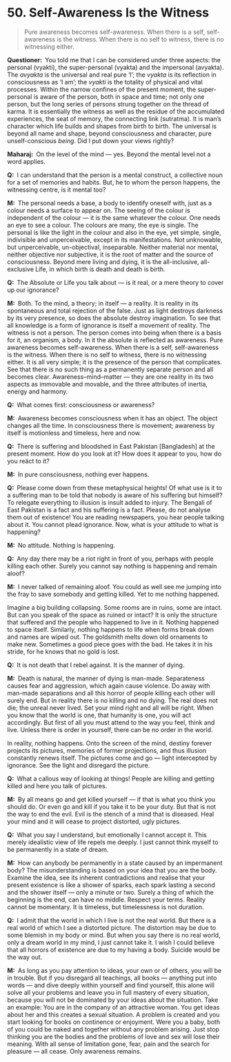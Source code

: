 # 50. Self-Awareness Is the Witness

>Pure awareness becomes self-awareness. When there is a self, self-awareness 
is the witness. When there is no self to witness, there is no witnessing 
either.

**Questioner:**&ensp;You told me that I can be considered under three aspects: 
the personal (<span data-tippy-content="Person, the outer 
self.">vyakti</span>), the super-personal (<span data-tippy-content="Manifest 
matter, the evolved nature. Opposite is <em>avyakta</em>.">vyakta</span>) and 
the impersonal (<span data-tippy-content="Unmanifest. Opposite is 
<em>vyakta</em>.">avyakta</span>). The *avyakta* is the universal and real 
pure ‘I’; the *vyakta* is its reflection in consciousness as ‘I am’; the 
*vyakti* is the totality of physical and vital processes. Within the narrow 
confines of the present moment, the super-personal is aware of the person, 
both in space and time; not only one person, but the long series of persons 
strung together on the thread of <span data-tippy-content="Action or “the 
fruits of action”. <em>Karma</em> is of three kinds: <em>sanchita</em> 
(accumulated from previous births), <em>prarabdha</em> (portion of the past 
<em>karma</em> to be worked out in the present life) and <em>agami</em> (the 
current <em>karma</em> the result of which will fructify in 
future).">karma</span>. It is essentially the witness as well as the residue 
of the accumulated experiences, the seat of memory, the connecting link (<span 
data-tippy-content="The connecting link between all beings. The string-like 
supporter of the manifested worlds, hence the pure consciousness which is the 
substratum of all beings. <em>Maharaj</em> uses the word for the accumulated 
<em>karma</em> from life to life.">sutratma</span>). It is man’s character 
which life builds and shapes from birth to birth. The universal is beyond all 
name and shape, beyond consciousness and character, pure unself-conscious 
*being*. Did I put down your views rightly?

**Maharaj:**&ensp;On the level of the mind — yes. Beyond the mental level not 
a word applies.

**Q:**&ensp;I can understand that the person is a mental construct, a 
collective noun for a set of memories and habits. But, he to whom the person 
happens, the witnessing centre, is it mental too?

**M:**&ensp;The personal needs a base, a body to identify oneself with, just 
as a colour needs a surface to appear on. The seeing of the colour is 
independent of the colour — it is the same whatever the colour. One needs an 
eye to see a colour. The colours are many, the eye is single. The personal is 
like the light in the colour and also in the eye, yet simple, single, 
indivisible and unperceivable, except in its manifestations. Not unknowable, 
but unperceivable, un-objectival, inseparable. Neither material nor mental, 
neither objective nor subjective, it is the root of matter and the source of 
consciousness. Beyond mere living and dying, it is the all-inclusive, 
all-exclusive Life, in which birth is death and death is birth.

**Q:**&ensp;The Absolute or Life you talk about — is it real, or a mere theory 
to cover up our ignorance?

**M:**&ensp;Both. To the mind, a theory; in itself — a reality. It is reality 
in its spontaneous and total rejection of the false. Just as light destroys 
darkness by its very presence, so does the absolute destroy imagination. To 
see that all knowledge is a form of ignorance is itself a movement of reality. 
The witness is not a person. The person comes into being when there is a basis 
for it, an organism, a body. In it the absolute is reflected as awareness. 
Pure awareness becomes self-awareness. When there is a self, self-awareness is 
the witness. When there is no self to witness, there is no witnessing either. 
It is all very simple; it is the presence of the person that complicates. See 
that there is no such thing as a permanently separate person and all becomes 
clear. Awareness–mind–matter — they are one reality in its two aspects as 
immovable and movable, and the three attributes of inertia, energy and 
harmony.

**Q:**&ensp;What comes first: consciousness or awareness?

**M:**&ensp;Awareness becomes consciousness when it has an object. The object 
changes all the time. In consciousness there is movement; awareness by itself 
is motionless and timeless, here and now.

**Q:**&ensp;There is suffering and bloodshed in East Pakistan [Bangladesh] at 
the present moment. How do you look at it? How does it appear to you, how do 
you reäct to it?

**M:**&ensp;In pure consciousness, nothing ever happens.

**Q:**&ensp;Please come down from these metaphysical heights! Of what use is 
it to a suffering man to be told that nobody is aware of his suffering but 
himself? To relegate everything to illusion is insult added to injury. The 
Bengali of East Pakistan is a fact and his suffering is a fact. Please, do not 
analyse them out of existence! You are reading newspapers, you hear people 
talking about it. You cannot plead ignorance. Now, what is your attitude to 
what is happening?

**M:**&ensp;No attitude. Nothing is happening.

**Q:**&ensp;Any day there may be a riot right in front of you, perhaps with 
people killing each other. Surely you cannot say nothing is happening and 
remain aloof?

**M:**&ensp;I never talked of remaining aloof. You could as well see me 
jumping into the fray to save somebody and getting killed. Yet to me nothing 
happened. 

Imagine a big building collapsing. Some rooms are in ruins, some are intact. 
But can you speak of the space as ruined or intact? It is only the structure 
that suffered and the people who happened to live in it. Nothing happened to 
space itself. Similarly, nothing happens to life when forms break down and 
names are wiped out. The goldsmith melts down old ornaments to make new. 
Sometimes a good piece goes with the bad. He takes it in his stride, for he 
knows that no gold is lost.

**Q:**&ensp;It is not death that I rebel against. It is the manner of dying.

**M:**&ensp;Death is natural, the manner of dying is man-made. Separateness 
causes fear and aggression, which again cause violence. Do away with man-made 
separations and all this horror of people killing each other will surely end. 
But in reality there is no killing and no dying. The real does not die; the 
unreal never lived. Set your mind right and all will be right. When you know 
that the world is one, that humanity is one, you will act accordingly. But 
first of all you must attend to the way you feel, think and live. Unless there 
is order in yourself, there can be no order in the world. 

In reality, nothing happens. Onto the screen of the mind, destiny forever 
projects its pictures, memories of former projections, and thus illusion 
constantly renews itself. The pictures come and go — light intercepted by 
ignorance. See the light and disregard the picture.

**Q:**&ensp;What a callous way of looking at things! People are killing and 
getting killed and here you talk of pictures.

**M:**&ensp;By all means go and get killed yourself — if that is what you 
think you should do. Or even go and kill if you take it to be your duty. But 
that is not the way to end the evil. Evil is the stench of a mind that is 
diseased. Heal your mind and it will cease to project distorted, ugly pictures.

**Q:**&ensp;What you say I understand, but emotionally I cannot accept it. 
This merely idealistic view of life repels me deeply. I just cannot think 
myself to be permanently in a state of dream.

**M:**&ensp;How can anybody be permanently in a state caused by an impermanent 
body? The misunderstanding is based on your idea that you are the body. 
Examine the idea, see its inherent contradictions and realise that your 
present existence is like a shower of sparks, each spark lasting a second and 
the shower itself — only a minute or two. Surely a thing of which the 
beginning is the end, can have no middle. Respect your terms. Reality cannot 
be momentary. It is timeless, but timelessness is not duration.

**Q:**&ensp;I admit that the world in which I live is not the real world. But 
there is a real world of which I see a distorted picture. The distortion may 
be due to some blemish in my body or mind. But when you say there is no real 
world, only a dream world in my mind, I just cannot take it. I wish I could 
believe that all horrors of existence are due to my having a body. Suicide 
would be the way out.

**M:**&ensp;As long as you pay attention to ideas, your own or of others, you 
will be in trouble. But if you disregard all teachings, all books — anything 
put into words — and dive deeply within yourself and find yourself, this alone 
will solve all your problems and leave you in full mastery of every situation, 
because you will not be dominated by your ideas about the situation. Take an 
example: You are in the company of an attractive woman. You get ideas about 
her and this creates a sexual situation. A problem is created and you start 
looking for books on continence or enjoyment. Were you a baby, both of you 
could be naked and together without any problem arising. Just stop thinking 
you are the bodies and the problems of love and sex will lose their meaning. 
With all sense of limitation gone, fear, pain and the search for pleasure — 
all cease. Only awareness remains.

<script>
export default {
  props: ["slot-key"],
  mounted () {
    tippy("[data-tippy-content]", {allowHTML: true});
  }
}
</script>